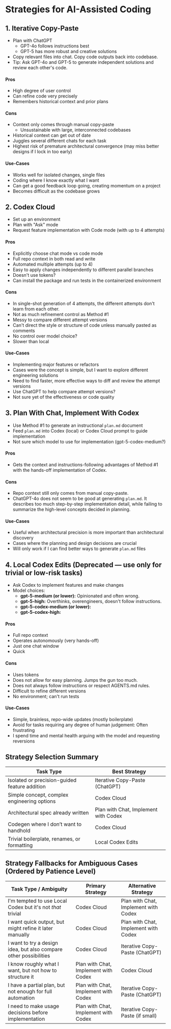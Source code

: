 # Strategies for AI-Assisted Coding

## 1. Iterative Copy-Paste
- Plan with ChatGPT
  - GPT-4o follows instructions best
  - GPT-5 has more robust and creative solutions
- Copy relevant files into chat. Copy code outputs back into codebase.
- Tip: Ask GPT-4o and GPT-5 to generate independent solutions and review each other's code.

#### Pros
- High degree of user control
- Can refine code very precisely
- Remembers historical context and prior plans

#### Cons
- Context only comes through manual copy-paste
  - Unsustainable with large, interconnected codebases
- Historical context can get out of date
- Juggles several different chats for each task
- Highest risk of premature architectural convergence (may miss better designs if I lock in too early)

#### Use-Cases
- Works well for isolated changes, single files
- Coding where I know exactly what I want
- Can get a good feedback loop going, creating momentum on a project
- Becomes difficult as the codebase grows

## 2. Codex Cloud
- Set up an environment
- Plan with "Ask" mode
- Request feature implementation with Code mode (with up to 4 attempts)

#### Pros
- Explicitly choose chat mode vs code mode
- Full repo context in both read and write
- Automated multiple attempts (up to 4)
- Easy to apply changes independently to different parallel branches
- Doesn't use tokens?
- Can install the package and run tests in the containerized environment

#### Cons
- In single-shot generation of 4 attempts, the different attempts don't learn from each other.
- Not as much refinement control as Method #1
- Messy to compare different attempt versions
- Can't direct the style or structure of code unless manually pasted as comments
- No control over model choice?
- Slower than local

#### Use-Cases
- Implementing major features or refactors
- Cases were the concept is simple, but I want to explore different engineering solutions
- Need to find faster, more effective ways to diff and review the attempt versions
- Use ChatGPT to help compare attempt versions?
- Not sure yet of the effectiveness or code quality

## 3. Plan With Chat, Implement With Codex
- Use Method #1 to generate an instructional `plan.md` document
- Feed `plan.md` into Codex (local) or Codex Cloud prompt to guide implementation
- Not sure which model to use for implementation (gpt-5-codex-medium?)

#### Pros
- Gets the context and instructions-following advantages of Method #1 with the hands-off implementation of Codex.

#### Cons
- Repo context still only comes from manual copy-paste.
- ChatGPT-4o does not seem to be good at generating `plan.md`. It describes too much step-by-step implementation detail, while failing to summarize the high-level concepts decided in planning. 

#### Use-Cases
- Useful when architectural precision is more important than architectural discovery
- Cases where the planning and design decisions are crucial
- Will only work if I can find better ways to generate `plan.md` files

## 4. Local Codex Edits (**Deprecated — use only for trivial or low-risk tasks**)
- Ask Codex to implement features and make changes
- Model choices:
  - **gpt-5-medium (or lower):** Opinionated and often wrong.
  - **gpt-5-high:** Overthinks, overengineers, doesn't follow instructions.
  - **gpt-5-codex-medium (or lower):**
  - **gpt-5-codex-high:**

#### Pros
- Full repo context
- Operates autonomously (very hands-off)
- Just one chat window
- Quick

#### Cons
- Uses tokens
- Does not allow for easy planning. Jumps the gun too much.
- Does not always follow instructions or respect AGENTS.md rules.
- Difficult to refine different versions
- No environment; can't run tests

#### Use-Cases
- Simple, brainless, repo-wide updates (mostly boilerplate)
- Avoid for tasks requiring any degree of human judgement: Often frustrating
- I spend time and mental health arguing with the model and requesting reversions

## Strategy Selection Summary

| Task Type                                      | Best Strategy                         |
|-----------------------------------------------|----------------------------------------|
| Isolated or precision-guided feature addition | Iterative Copy-Paste (ChatGPT)         |
| Simple concept, complex engineering options    | Codex Cloud                            |
| Architectural spec already written            | Plan with Chat, Implement with Codex   |
| Codegen where I don’t want to handhold        | Codex Cloud                            |
| Trivial boilerplate, renames, or formatting    | Local Codex Edits                      |

## Strategy Fallbacks for Ambiguous Cases (Ordered by Patience Level)

| Task Type / Ambiguity                                                | Primary Strategy                      | Alternative Strategy                     |
|----------------------------------------------------------------------|----------------------------------------|-------------------------------------------|
| I'm tempted to use Local Codex but it's not *that* trivial           | Codex Cloud                            | Plan with Chat, Implement with Codex      |
| I want quick output, but might refine it later manually              | Codex Cloud                            | Plan with Chat, Implement with Codex      |
| I want to try a design idea, but also compare other possibilities    | Codex Cloud                            | Iterative Copy-Paste (ChatGPT)            |
| I know roughly what I want, but not how to structure it              | Plan with Chat, Implement with Codex   | Codex Cloud                               |
| I have a partial plan, but not enough for full automation            | Plan with Chat, Implement with Codex   | Iterative Copy-Paste (ChatGPT)            |
| I need to make usage decisions before implementation                 | Plan with Chat, Implement with Codex   | Iterative Copy-Paste (if small)           |

